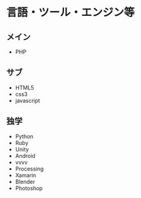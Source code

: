 # 言語・ツール・エンジン等

## メイン
- PHP

## サブ
- HTML5
- css3
- javascript

## 独学
- Python
- Ruby
- Unity
- Android
- vvvv
- Processing
- Xamarin
- Blender
- Photoshop
